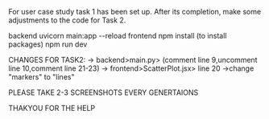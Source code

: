 For user case study task 1 has been set up. After its completion, make some adjustments to the code for Task 2.

backend 
      uvicorn main:app --reload
frontend 
      npm install (to install packages)
      npm run dev

      
CHANGES FOR TASK2:
-> backend>main.py>
          (comment line 9,uncomment line 10,comment line 21-23)
-> frontend>ScatterPlot.jsx>
          line 20 ->change "markers" to "lines"



PLEASE TAKE 2-3 SCREENSHOTS EVERY GENERTAIONS 


THAKYOU FOR THE HELP
